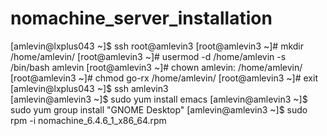 # nomachine_server_installation

[amlevin@lxplus043 ~]$ ssh root@amlevin3
[root@amlevin3 ~]# mkdir /home/amlevin/
[root@amlevin3 ~]# usermod -d /home/amlevin -s /bin/bash amlevin
[root@amlevin3 ~]# chown amlevin: /home/amlevin/
[root@amlevin3 ~]# chmod go-rx /home/amlevin/
[root@amlevin3 ~]# exit
[amlevin@lxplus043 ~]$ ssh amlevin3       
[amlevin@amlevin3 ~]$ sudo yum install emacs
[amlevin@amlevin3 ~]$ sudo yum group install "GNOME Desktop"
[amlevin@amlevin3 ~]$ sudo rpm -i nomachine_6.4.6_1_x86_64.rpm
